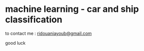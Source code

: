 # machine learning - car and ship classification 
 
to contact me : ridouaniayoub@gmail.com

good luck
